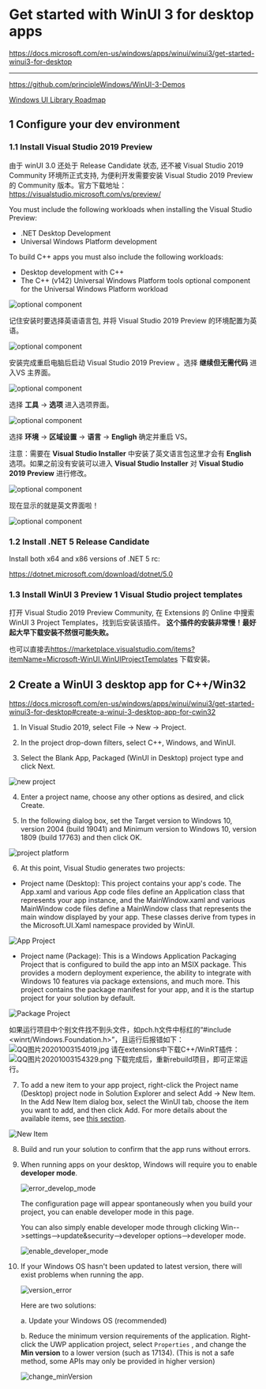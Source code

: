 # Get started with WinUI 3 for desktop apps

<https://docs.microsoft.com/en-us/windows/apps/winui/winui3/get-started-winui3-for-desktop>

***

<https://github.com/principleWindows/WinUI-3-Demos>

[Windows UI Library Roadmap](https://github.com/microsoft/microsoft-ui-xaml/blob/master/docs/roadmap.md)

## 1 Configure your dev environment

### 1.1 Install Visual Studio 2019 Preview


由于 winUI 3.0 还处于 Release Candidate 状态, 还不被 Visual Studio 2019 Community 环境所正式支持,
为便利开发需要安装 Visual Studio 2019 Preview 的 Community 版本。官方下载地址：
<https://visualstudio.microsoft.com/vs/preview/>

You must include the following workloads when installing the Visual Studio Preview:
* .NET Desktop Development
* Universal Windows Platform development

To build C++ apps you must also include the following workloads:
* Desktop development with C++
* The C++ (v142) Universal Windows Platform tools optional component for the Universal Windows Platform workload

![optional component](pix/installVSPreview.PNG)


记住安装时要选择英语语言包, 并将 Visual Studio 2019 Preview 的环境配置为英语。

![optional component](pix/installen.png)

安装完成重启电脑后启动 Visual Studio 2019 Preview 。选择 **继续但无需代码** 进入VS 主界面。

![optional component](pix/startPreview.png)

选择 **工具** -> **选项** 进入选项界面。

![optional component](pix/setlanguage1.png)

选择 **环境** -> **区域设置** -> **语言** -> **Engligh** 确定并重启 VS。

注意：需要在 **Visual Studio Installer** 中安装了英文语言包这里才会有 **English** 选项。如果之前没有安装可以进入 **Visual Studio Installer** 对 **Visual Studio 2019 Preview** 进行修改。

![optional component](pix/setlanguage2.png)

现在显示的就是英文界面啦！

![optional component](pix/englishUI.png)


### 1.2 Install .NET 5 Release Candidate
Install both x64 and x86 versions of .NET 5 rc:

<https://dotnet.microsoft.com/download/dotnet/5.0>

### 1.3 Install WinUI 3 Preview 1 Visual Studio project templates

打开 Visual Studio 2019 Preview Community, 在 Extensions 的 Online 中搜索 
WinUI 3 Project Templates，找到后安装该插件。
**这个插件的安装非常慢！最好起大早下载安装不然很可能失败。**

也可以直接去<https://marketplace.visualstudio.com/items?itemName=Microsoft-WinUI.WinUIProjectTemplates>
下载安装。

## 2 Create a WinUI 3 desktop app for C++/Win32

<https://docs.microsoft.com/en-us/windows/apps/winui/winui3/get-started-winui3-for-desktop#create-a-winui-3-desktop-app-for-cwin32>

1. In Visual Studio 2019, select File -> New -> Project.

2. In the project drop-down filters, select C++, Windows, and WinUI.

3. Select the Blank App, Packaged (WinUI in Desktop) project type and click Next.

![new project](pix/newProj.PNG)

4. Enter a project name, choose any other options as desired, and click Create.

5. In the following dialog box, set the Target version to Windows 10, 
version 2004 (build 19041) and Minimum version to Windows 10, version 1809 
(build 17763) and then click OK.

![project platform](pix/projectPlatform.PNG)

6. At this point, Visual Studio generates two projects:

* Project name (Desktop): This project contains your app's code. The App.xaml and 
various App code files define an Application class that represents your app instance, 
and the MainWindow.xaml and various MainWindow code files define a MainWindow class 
that represents the main window displayed by your app. These classes derive from 
types in the Microsoft.UI.Xaml namespace provided by WinUI.

![App Project](pix/app.PNG)

* Project name (Package): This is a Windows Application Packaging Project that is 
configured to build the app into an MSIX package. This provides a modern deployment 
experience, the ability to integrate with Windows 10 features via package extensions, 
and much more. This project contains the package manifest for your app, and it is the 
startup project for your solution by default.

![Package Project](pix/packManifest.PNG)

如果运行项目中个别文件找不到头文件，如pch.h文件中标红的“#include <winrt/Windows.Foundation.h>”，且运行后报错如下：
![](https://images.gitee.com/uploads/images/2020/1003/154049_e4c1eb7d_5722310.jpeg "QQ图片20201003154019.jpg")
请在extensions中下载C++/WinRT插件：
![](https://images.gitee.com/uploads/images/2020/1003/154359_9a1925f7_5722310.png "QQ图片20201003154329.png")
下载完成后，重新rebuild项目，即可正常运行。

7. To add a new item to your app project, right-click the Project name (Desktop) project 
node in Solution Explorer and select Add -> New Item. In the Add New Item dialog box, 
select the WinUI tab, choose the item you want to add, and then click Add. For more 
details about the available items, see [this section](https://docs.microsoft.com/en-us/windows/apps/winui/winui3/#item-templates-for-winui-3).

![New Item](pix/newItem.PNG)

8. Build and run your solution to confirm that the app runs without errors.

9. When running apps on your desktop, Windows will require you to enable **developer mode**. 

   ![error_develop_mode](pix/error_develop_mode.png)

   The configuration page will appear spontaneously when you build your project, you can enable developer mode in this page.

   You can also simply enable developer mode through clicking Win-->settings-->update&security-->developer options-->developer mode.

   ![enable_developer_mode](pix/enable_developer_mode.png)

10. If your Windows OS hasn't been updated to latest version, there will exist problems when running the app.

    ![version_error](pix/version_error.png)

     Here are two solutions:

    a. Update your Windows OS (recommended)

    b. Reduce the minimum version requirements of the application. Right-click the UWP application project, select `Properties` , and change the **Min version** to a lower version (such as 17134). (This is not a safe method, some APIs may only be provided in higher version)

    ![change_minVersion](pix/change_minVersion.png)